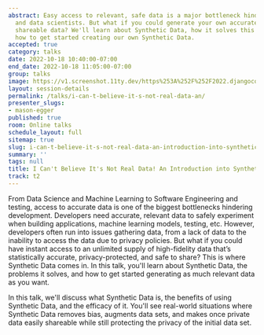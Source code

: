 ```yaml
---
abstract: Easy access to relevant, safe data is a major bottleneck hindering developers
  and data scientists. But what if you could generate your own accurate, privacy-protected,
  shareable data? We'll learn about Synthetic Data, how it solves this issue, and
  how to get started creating our own Synthetic Data.
accepted: true
category: talks
date: 2022-10-18 10:40:00-07:00
end_date: 2022-10-18 11:05:00-07:00
group: talks
image: https://v1.screenshot.11ty.dev/https%253A%252F%252F2022.djangocon.us%252Fpresenters%252Fmason-egger%252F
layout: session-details
permalink: /talks/i-can-t-believe-it-s-not-real-data-an/
presenter_slugs:
- mason-egger
published: true
room: Online talks
schedule_layout: full
sitemap: true
slug: i-can-t-believe-it-s-not-real-data-an-introduction-into-synthetic-data
summary: ''
tags: null
title: I Can't Believe It's Not Real Data! An Introduction into Synthetic Data
track: t2
---
```


From Data Science and Machine Learning to Software Engineering and testing, access to accurate data is one of the biggest bottlenecks hindering development. Developers need accurate, relevant data to safely experiment when building applications, machine learning models, testing, etc. However, developers often run into issues gathering data, from a lack of data to the inability to access the data due to privacy policies. But what if you could have instant access to an unlimited supply of high-fidelity data that’s statistically accurate, privacy-protected, and safe to share? This is where Synthetic Data comes in. In this talk, you'll learn about Synthetic Data, the problems it solves, and how to get started generating as much relevant data as you want.

In this talk, we'll discuss what Synthetic Data is, the benefits of using Synthetic Data, and the efficacy of it. You'll see real-world situations where Synthetic Data removes bias, augments data sets, and makes once private data easily shareable while still protecting the privacy of the initial data set.
